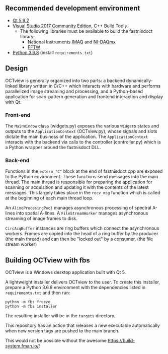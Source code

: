 ## Recommended development environment
- [Qt 5.9.2](https://download.qt.io/archive/qt/5.9/5.9.2/)
- [Visual Studio 2017 Community Edition](https://visualstudio.microsoft.com/vs/older-downloads/), C++ Build Tools
   - The following libraries must be available to build the fastnisdoct library:
      - National Instruments [IMAQ](https://www.ni.com/en-us/support/downloads/drivers/download.vision-acquisition-software.html#409847) and [NI-DAQmx](https://www.ni.com/en-us/support/downloads/drivers/download.ni-daqmx.html#445931)
      - [FFTW](http://www.fftw.org/install/windows.html)
- [Python 3.6.8](https://www.python.org/downloads/release/python-368/) (install `requirements.txt`)

## Design
OCTview is generally organized into two parts: a backend dynamically-linked library written in C/C++ which interacts with hardware and performs parallelized image streaming and processing, and a Python-based application for scan-pattern generation and frontend interaction and display with Qt.

### Front-end
The `MainWindow` class (widgets.py) exposes the various `Widget`s states and outputs to the `ApplicationContext` (OCTview.py), whose signals and slots dictate the main business of the application. The `ApplicationContext` interacts with the backend via calls to the controller (controller.py) which is a Python wrapper around the fastnisdoct DLL. 

### Back-end
Functions in the `extern "C"` block at the end of fastnisdoct.cpp are exposed to the Python environment.
These functions send messages into the main thread. The main thread is responsible for preparing the application for scanning or acquisition and updating it with the contents of the latest messages. This largely takes place in the `recv_msg` function which is called at the beginning of each main thread loop.

An `AlineProcesingPool` manages asynchronous processing of spectral A-lines into spatial A-lines.
A `FileStreamWorker` manages asynchronous streaming of image frames to disk.

`CircAcqBuffer` instances are ring buffers which connect the asynchronous workers. Frames are copied into the head of a ring buffer by the producer (the main thread) and can then be "locked out" by a consumer. (the file stream worker)

## Building OCTview with fbs

OCTview is a Windows desktop application built with Qt 5. 

A lightweight installer delivers OCTview to the user. To create this installer, prepare a Python 3.6.8 environment with the dependencies listed in `requirements.txt` and then run:
```
python -m fbs freeze
python -m fbs installer
```
The resulting installer will be in the `targets` directory.

This repository has an action that releases a new executable automatically when new version tags are pushed to the main branch.

This would not be possible without the awesome https://build-system.fman.io/!
